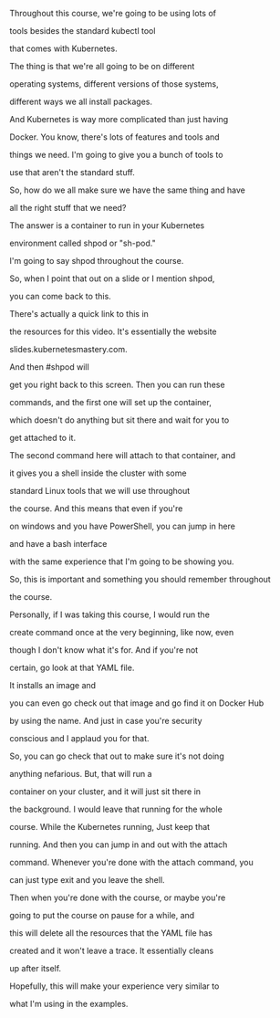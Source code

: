 Throughout this course, we're going to be using lots of

tools besides the standard kubectl tool

that comes with Kubernetes.

The thing is that we're all going to be on different

operating systems, different versions of those systems,

different ways we all install packages.

And Kubernetes is way more complicated than just having

Docker. You know, there's lots of features and tools and

things we need. I'm going to give you a bunch of tools to

use that aren't the standard stuff.

So, how do we all make sure we have the same thing and have

all the right stuff that we need?

The answer is a container to run in your Kubernetes

environment called shpod or "sh-pod."

I'm going to say shpod throughout the course.

So, when I point that out on a slide or I mention shpod,

you can come back to this.

There's actually a quick link to this in

the resources for this video. It's essentially the website

slides.kubernetesmastery.com.

And then #shpod will

get you right back to this screen. Then you can run these

commands, and the first one will set up the container,

which doesn't do anything but sit there and wait for you to

get attached to it.

The second command here will attach to that container, and

it gives you a shell inside the cluster with some

standard Linux tools that we will use throughout

the course. And this means that even if you're

on windows and you have PowerShell, you can jump in here

and have a bash interface

with the same experience that I'm going to be showing you.

So, this is important and something you should remember throughout

the course.

Personally, if I was taking this course, I would run the

create command once at the very beginning, like now, even

though I don't know what it's for. And if you're not

certain, go look at that YAML file.

It installs an image and

you can even go check out that image and go find it on Docker Hub

by using the name. And just in case you're security

conscious and I applaud you for that.

So, you can go check that out to make sure it's not doing

anything nefarious. But, that will run a

container on your cluster, and it will just sit there in

the background. I would leave that running for the whole

course. While the Kubernetes running, Just keep that

running. And then you can jump in and out with the attach

command. Whenever you're done with the attach command, you

can just type exit and you leave the shell.

Then when you're done with the course, or maybe you're

going to put the course on pause for a while, and

this will delete all the resources that the YAML file has

created and it won't leave a trace. It essentially cleans

up after itself.

Hopefully, this will make your experience very similar to

what I'm using in the examples.

